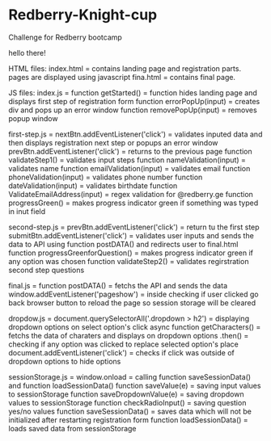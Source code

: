 # Redberry-Knight-cup

Challenge for Redberry bootcamp

hello there!

HTML files:
index.html = contains landing page and registration parts. pages are displayed using javascript
fina.html =  contains final page.

JS files:
  index.js =
    function getStarted() = function hides landing page and displays first step of registration form
    function errorPopUp(input) = creates div and pops up an error window
    function removePopUp(input) = removes popup window
  
  first-step.js =
    nextBtn.addEventListener('click') = validates inputed data and then displays registration next step or popups an error window
    prevBtn.addEventListener('click') = returns to the previous page 
    function validateStep1() = validates input steps
    function nameValidation(input) = validates name
    function emailValidation(input) = validates email
    function phoneValidation(input) = validates phone number
    function dateValidation(input) = validates birthdate
    function ValidateEmailAddress(input) = regex validation for @redberry.ge
    function progressGreen() = makes progress indicator green if something was typed in inut field
  
  second-step.js = 
    prevBtn.addEventListener('click') = return tu the first step
    submitBtn.addEventListener('click') = validates user inputs and sends the data to API using function postDATA() and redirects user to final.html
    function progressGreenforQuestion() = makes progress indicator green if any option was chosen
    function validateStep2() = validates regirstration second step questions
  
  final.js = 
    function postDATA() = fetchs the API and sends the data
    window.addEventListener('pageshow') = inside checking if user clicked go back browser button to reload the page so session storage will be cleared
  
  dropdow.js =
    document.querySelectorAll('.dropdown > h2') = displaying dropdown options on select option's click
    async function getCharacters() = fetchs the data of charaters and displays on dropdown options
    .then() = checking if any option was clicked to replace selected option's place
    document.addEventListener('click') = checks if click was outside of dropdown options to hide options
  
  sessionStorage.js = 
    window.onload =  calling function saveSessionData() and function loadSessionData()
    function saveValue(e) = saving input values to sessionStorage
    function saveDropdownValue(e)  = saving dropdown values to sessionStorage 
    function checkRadioInput() = saving question yes/no values
    function saveSessionData() = saves data which will not be initialized after restarting registration form
    function loadSessionData() = loads saved data from sessionStorage
    
    

    
    
    
    


